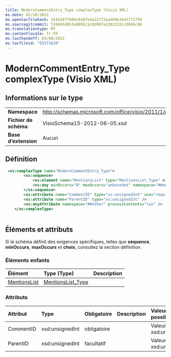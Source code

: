 ```yaml
---
title: ModernCommentEntry_Type complexType (Visio XML)
ms.date: 02/18/2022
ms.openlocfilehash: 3544287fb00c6487eda22773aad60b34d1772799
ms.sourcegitcommit: 518845d053a009b11c8d907a33822161c0b6bc96
ms.translationtype: MT
ms.contentlocale: fr-FR
ms.lasthandoff: 03/08/2022
ms.locfileid: "63371628"
---
```

# <a name="moderncommententry_type-complextype-visio-xml"></a>ModernCommentEntry_Type complexType (Visio XML)

## <a name="type-information"></a>Informations sur le type

|||
|:-----|:-----|
|**Namespace** <br/> |http://schemas.microsoft.com/office/visio/2011/1/core  <br/> |
|**Fichier de schéma** <br/> |VisioSchema15-2012-06-05.xsd  <br/> |
|**Base d’extension** <br/> |Aucun  <br/> |
   
## <a name="definition"></a>Définition

```XML
 <xs:complexType name="ModernCommentEntry_Type">
        <xs:sequence>
            <xs:element name="MentionsList" type="MentionsList_Type" minOccurs="0" maxOccurs="1" />
            <xs:any minOccurs="0" maxOccurs="unbounded" namespace="##any" processContents="lax" />
        </xs:sequence>
        <xs:attribute name="CommentID" type="xs:unsignedInt" use="required" />
        <xs:attribute name="ParentID" type="xs:unsignedInt" />
        <xs:anyAttribute namespace="##other" processContents="lax" />
    </xs:complexType>
      
```

## <a name="elements-and-attributes"></a>Éléments et attributs

Si le schéma définit des exigences spécifiques, telles que **séquence**, **minOccurs**, **maxOccurs** et **choix**, consultez la section définition. 
  
### <a name="child-elements"></a>Éléments enfants

|**Élément**|**Type (Type)**|**Description**|
|:-----|:-----|:-----|
|[MentionsList](mentionslist-element-moderncommententry_type-complextypevisio-xml.md) <br/> |[MentionsList_Type](mentionslist_type-complextypevisio-xml.md) <br/> ||
  
### <a name="attributes"></a>Attributs

|**Attribut**|**Type**|**Obligatoire**|**Description**|**Valeurs possibles**|
|:-----|:-----|:-----|:-----|:-----|
|CommentID  <br/> |xsd:unsignedInt  <br/> |obligatoire  <br/> ||Valeurs du type xsd:unsignedInt. |
|ParentID  <br/> |xsd:unsignedInt  <br/> |facultatif  <br/> ||Valeurs du type xsd:unsignedInt. |
   

